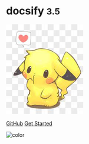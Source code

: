 <!-- _coverpage.md -->

# docsify <small>3.5</small>

![logo](_media/%E7%9A%AE%E5%8D%A1%E4%B8%98.jpeg)

[GitHub](https://github.com/docsifyjs/docsify/)
[Get Started](#quick-start)

<!-- 背景图片 -->



<!-- 背景色 -->

![color](#f0f0f0)